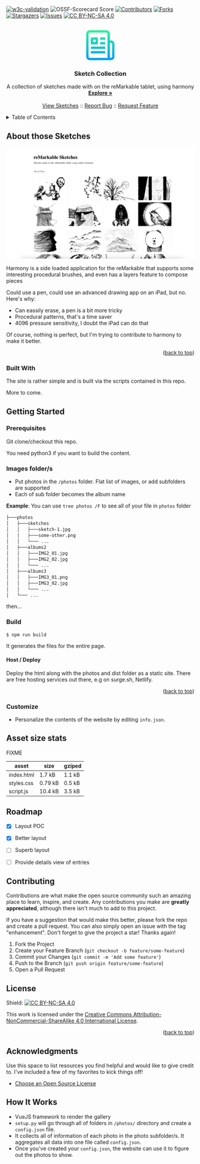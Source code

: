 <a name="readme-top"></a>

<!-- PROJECT SHIELDS -->
[![w3c-validation][w3c-validation-shield]][w3c-validation-url]
![OSSF-Scorecard Score](https://img.shields.io/ossf-scorecard/github.com/hirako2000/gisteam?style=for-the-badge)
[![Contributors][contributors-shield]][contributors-url]
[![Forks][forks-shield]][forks-url]
[![Stargazers][stars-shield]][stars-url]
[![Issues][issues-shield]][issues-url]
[![CC BY-NC-SA 4.0][cc-by-nc-sa-shield]][cc-by-nc-sa]

<!-- PROJECT LOGO -->
<br />
<div align="center">
  <img src="images/logo.png" alt="Logo" width="80" height="80">

  <h3 align="center">Sketch Collection</h3>

  <p align="center">
    A collection of sketches made with on the reMarkable tablet, using harmony
    <br />
    <a href="https://github.com/hirako2000/remarkable-harmony-sketches/#about-those-sketches"><strong>Explore »</strong></a>
    <br />
    <br />
    <a href="https://remarkable-harmony-sketches.surge.sh">View Sketches</a>
    ::
    <a href="https://github.com/hirako2000/remarkable-harmony-sketches/issues">Report Bug</a>
    ::
    <a href="https://github.com/hirako2000/remarkable-harmony-sketches/issues">Request Feature</a>
  </p>
</div>


<!-- TABLE OF CONTENTS -->
<details>
  <summary>Table of Contents</summary>
  <ol>
    <li>
      <a href="#about-those-sketches">About</a>
      <ul>
        <li><a href="#built-with">Built With</a></li>
      </ul>
    </li>
    <li>
      <a href="#getting-started">Getting Started</a>
      <ul>
        <li><a href="#prerequisites">Prerequisites</a></li>
        <li><a href="#dev-server">Images folder/s</a></li>
        <li><a href="#build">Build</a></li>
      </ul>
    </li>
    <li><a href="#asset-size-stats">size stats</a></li>
    <li><a href="#roadmap">Roadmap</a></li>
    <li><a href="#contributing">Contributing</a></li>
    <li><a href="#license">License</a></li>
    <li><a href="#acknowledgments">Acknowledgments</a></li>
  </ol>
</details>


<!-- ABOUT THE PROJECT -->
## About those Sketches

[![Product Name Screen Shot][product-screenshot]](https://remarkable-harmony-sketches.surge.sh)

Harmony is a side loaded application for the reMarkable that supports some interesting procedural brushes, and even has a layers feature to compose pieces

Could use a pen, could use an advanced drawing app on an iPad, but no. Here's why:

* Can eassily erase, a pen is a bit more tricky
* Procedural patterns, that's a time saver
* 4096 pressure sensitivity, I doubt the iPad can do that

Of course, nothing is perfect, but I'm trying to contribute to harmony to make it better.

<p align="right">(<a href="#readme-top">back to top</a>)</p>

### Built With

The site is rather simple and is built via the scripts contained in this repo.

More to come.

<!-- GETTING STARTED -->
## Getting Started

### Prerequisites

Git clone/checkout this repo.

You need python3 if you want to build the content. 

### Images folder/s

- Put photos in the `/photos` folder. Flat list of images, or add subfolders are supported
- Each of sub folder becomes the album name

**Example**: You can use `tree photos /F` to see all of your file in `photos` folder
```
├───photos
│   ├───sketches
│   │   ├───sketch-1.jpg
│   │   ├───some-other.png
│   │   └─── ...
│   ├───albums2
│   │   ├───IMG2_01.jpg
│   │   ├───IMG2_02.jpg
│   │   └─── ...
│   ├───albums3
│   │   ├───IMG3_01.png
│   │   ├───IMG3_02.jpg
│   │   └─── ...
│   └─── ...
```

then...

### Build

```
$ npm run build
```

It generates the files for the entire page.
  
#### Host / Deploy

Deploy the html along with the photos and dist folder as a static site. 
There are free hosting services out there, e.g on surge.sh, Netlify.

<p align="right">(<a href="#readme-top">back to top</a>)</p>

### Customize 

- Personalize the contents of the website by editing `info.json`.

## Asset size stats

FIXME

| asset      | size    | gziped |
| ---------- | ------- | ------ |
| index.html | 1.7 kB  | 1.1 kB |
| styles.css | 0.79 kB | 0.5 kB |
| script.js  | 10.4 kB | 3.5 kB |
	
## Roadmap

- [x] Layout POC
- [x] Better layout
- [ ] Superb layout
- [ ] Provide details view of entries


## Contributing

Contributions are what make the open source community such an amazing place to learn, inspire, and create. Any contributions you make are **greatly appreciated**, although there isn't much to add to this project.

If you have a suggestion that would make this better, please fork the repo and create a pull request. You can also simply open an issue with the tag "enhancement".
Don't forget to give the project a star! Thanks again!

1. Fork the Project
2. Create your Feature Branch (`git checkout -b feature/some-feature`)
3. Commit your Changes (`git commit -m 'Add some feature'`)
4. Push to the Branch (`git push origin feature/some-feature`)
5. Open a Pull Request

## License

Shield: [![CC BY-NC-SA 4.0][cc-by-nc-sa-shield]][cc-by-nc-sa]

This work is licensed under the
[Creative Commons Attribution-NonCommercial-ShareAlike 4.0 International License][cc-by-nc-sa].


[cc-by-nc-sa]: http://creativecommons.org/licenses/by-nc-sa/4.0/
[cc-by-nc-sa-image]: https://licensebuttons.net/l/by-nc-sa/4.0/88x31.png
[cc-by-nc-sa-shield]: https://img.shields.io/badge/License-CC%20BY--NC--SA%204.0-lightgrey.svg

<p align="right">(<a href="#readme-top">back to top</a>)</p>

## Acknowledgments

Use this space to list resources you find helpful and would like to give credit to. I've included a few of my favorites to kick things off!

* [Choose an Open Source License](https://choosealicense.com)

[contributors-shield]: https://img.shields.io/github/contributors/hirako2000/remarkable-harmony-sketches.svg?style=for-the-badge
[contributors-url]: https://github.com/hirako2000/remarkable-harmony-sketches/graphs/contributors
[forks-shield]: https://img.shields.io/github/forks/hirako2000/remarkable-harmony-sketches.svg?style=for-the-badge
[forks-url]: https://github.com/hirako2000/remarkable-harmony-sketches/network/members
[stars-shield]: https://img.shields.io/github/stars/hirako2000/remarkable-harmony-sketches.svg?style=for-the-badge
[stars-url]: https://github.com/hirako2000/remarkable-harmony-sketches/stargazers
[issues-shield]: https://img.shields.io/github/issues/hirako2000/remarkable-harmony-sketches.svg?style=for-the-badge
[issues-url]: https://github.com/hirako2000/remarkable-harmony-sketches/issues
[license-shield]: https://img.shields.io/github/license/hirako2000/remarkable-harmony-sketches.svg?style=for-the-badge
[license-url]: https://github.com/hirako2000/remarkable-harmony-sketches/blob/main/LICENSE.txt
[w3c-validation-shield]: https://img.shields.io/w3c-validation/css?style=for-the-badge&targetUrl=https%3A%2F%2Fremarkable-harmony-sketches.surge.sh
[w3c-validation-url]: https://jigsaw.w3.org/css-validator/validator?uri=https%3A%2F%2Fremarkable-harmony-sketches.surge.sh&profile=css3svg&usermedium=all

[product-screenshot]: images/screenshot.png

## How It Works

- VueJS framework to render the gallery
- `setup.py` will go through all of folders in `/photos/` directory and create a `config.json` file.
- It collects all of information of each photo in the photo subfolder/s. It aggregates all data into one file called `config.json`.
- Once you've created your `config.json`, the website can use it to figure out the photos to show.
